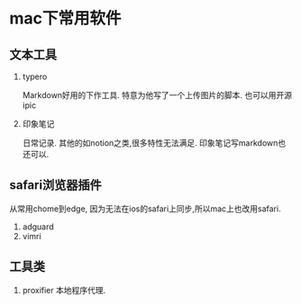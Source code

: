 # mac下常用软件
## 文本工具
1. typero
   
   Markdown好用的下作工具. 特意为他写了一个上传图片的脚本. 也可以用开源ipic
2. 印象笔记
   
   日常记录. 其他的如notion之类,很多特性无法满足.  印象笔记写markdown也还可以.
## safari浏览器插件
   从常用chome到edge, 因为无法在ios的safari上同步,所以mac上也改用safari.
1. adguard
2. vimri

## 工具类
1. proxifier
   本地程序代理.
